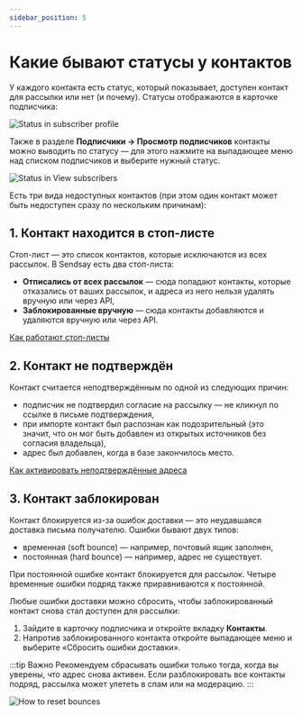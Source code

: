 ```yaml
---
sidebar_position: 5
---
```


# Какие бывают статусы у контактов
У каждого контакта есть статус, который показывает, доступен контакт для рассылки или нет (и почему). Статусы отображаются в карточке подписчика:

![Status in subscriber profile](/img/subscribers/contacts\contact-status/status-in-subscriber-profile.png) <br/>

Также в разделе **Подписчики → Просмотр подписчиков** контакты можно выводить по статусу — для этого нажмите на выпадающее меню над списком подписчиков и выберите нужный статус.

![Status in View subscribers](/img/subscribers/contacts\contact-status/status-in-view-subscribers.png) <br/>

Есть три вида недоступных контактов (при этом один контакт может быть недоступен сразу по нескольким причинам):

## 1. Контакт находится в стоп-листе
Стоп-лист — это список контактов, которые исключаются из всех рассылок. В Sendsay есть два стоп-листа:
- **Отписались от всех рассылок** — сюда попадают контакты, которые отказались от ваших рассылок, и адреса из него нельзя удалять вручную или через API,
- **Заблокированные вручную** — сюда контакты добавляются и удаляются вручную или через API.

[Как работают стоп-листы](./stop-lists.md)

## 2. Контакт не подтверждён
Контакт считается неподтверждённым по одной из следующих причин:
- подписчик не подтвердил согласие на рассылку — не кликнул по ссылке в письме подтверждения,
- при импорте контакт был распознан как подозрительный (это значит, что он мог быть добавлен из открытых источников без согласия владельца),
- адрес был добавлен, когда в базе закончилось место.

[Как активировать неподтверждённые адреса](./how-to-activate-inactive-contacts.md)

## 3. Контакт заблокирован
Контакт блокируется из-за ошибок доставки — это неудавшаяся доставка письма получателю. Ошибки бывают двух типов:
- временная (soft bounce) — например, почтовый ящик заполнен,
- постоянная (hard bounce) — например, адрес не существует.

При постоянной ошибке контакт блокируется для рассылок. Четыре временные ошибки подряд также приравниваются к постоянной.

Любые ошибки доставки можно сбросить, чтобы заблокированный контакт снова стал доступен для рассылки:

1. Зайдите в карточку подписчика и откройте вкладку **Контакты**.
2. Напротив заблокированного контакта откройте выпадающее меню и выберите «Сбросить ошибки доставки».

:::tip Важно
Рекомендуем сбрасывать ошибки только тогда, когда вы уверены, что адрес снова активен. Если разблокировать все контакты подряд, рассылка может улететь в спам или на модерацию.
:::

![How to reset bounces](/img/subscribers/contacts\contact-status/how-to-reset-bounces.png) <br/>